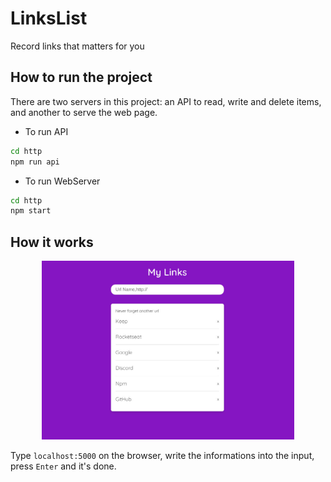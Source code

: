# LinksList
Record links that matters for you

## How to run the project
There are two servers in this project: an API to read, write and delete items, and another to serve the web page.

* To run API

```bash
cd http
npm run api
```

* To run WebServer

```bash
cd http
npm start
```

## How it works

<p align="center">
  <img width="80%" src="assets/screen.jpg">
</p>

Type `localhost:5000` on the browser, write the informations into the input, press `Enter` and it's done.
